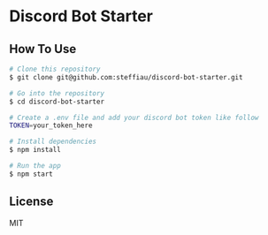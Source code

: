 # Discord Bot Starter

## How To Use

```bash
# Clone this repository
$ git clone git@github.com:steffiau/discord-bot-starter.git

# Go into the repository
$ cd discord-bot-starter

# Create a .env file and add your discord bot token like follow
TOKEN=your_token_here

# Install dependencies
$ npm install

# Run the app
$ npm start
```

## License

MIT
